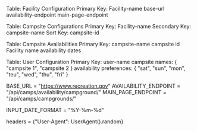 
Table: Facility Configuration
    Primary Key: Facility-name
    base-url
    availability-endpoint
    main-page-endpoint

Table: Campsite Configurations
    Primary Key: Facility-name
    Secondary Key: campsite-name
    Sort Key: campsite-id

Table: Campsite Availabilities
    Primary Key: campsite-name
    campsite id
    Facility name
    availability dates

Table: User Configuration
    Primary Key: user-name
    campsite names: {
        "campsite 1",
        "campsite 2
    }
    availability preferences: {
        "sat",
        "sun",
        "mon",
        "teu",
        "wed",
        "thu",
        "fri"
    }


BASE_URL = "https://www.recreation.gov"
AVAILABILITY_ENDPOINT = "/api/camps/availability/campground/"
MAIN_PAGE_ENDPOINT = "/api/camps/campgrounds/"

INPUT_DATE_FORMAT = "%Y-%m-%d"

headers = {"User-Agent": UserAgent().random}